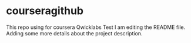 # courseragithub
This repo using for coursera Qwicklabs Test
I am editing the README file. Adding some more details about the project description.
